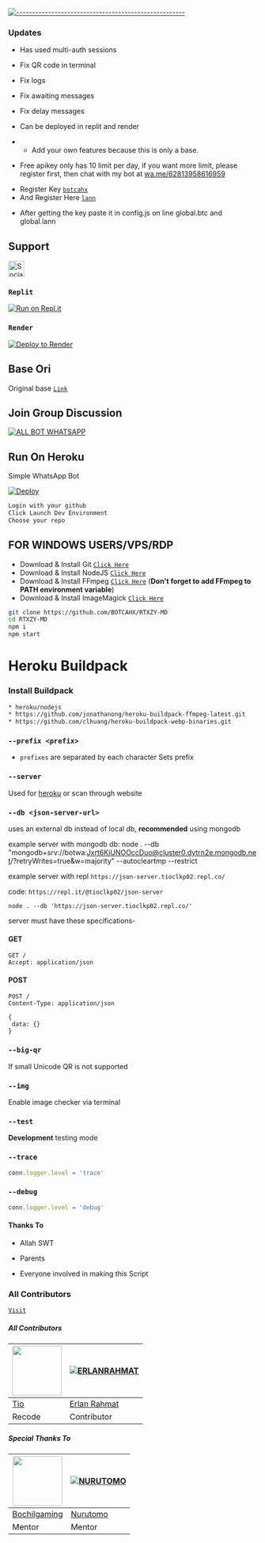 
[![-----------------------------------------------------](https://raw.githubusercontent.com/andreasbm/readme/master/assets/lines/colored.png)](#table-of-contents)



### Updates
- Has used multi-auth sessions 
- Fix QR code in terminal
- Fix logs 
- Fix awaiting messages
- Fix delay messages
- Can be deployed in replit and render
- -  Add your own features because this is only a base.

- Free apikey only has 10 limit per day, if you want more limit, please register first, then chat with my bot at [wa.me/62813958616959](http://wa.me/62813958616959?text=.claimtrial )

+ Register Key [`botcahx`](https://api.botcahx.live)
+ And Register Here [`lann`](https://api.betabotz.org)

- After getting the key paste it in config.js on line global.btc and global.lann

## Support

<a href="https://sociabuzz.com/tioclkp02" target="_blank"><img src="https://img.shields.io/badge/Buy_Me_A_Coffee-FFDD00?style=for-the-badge&logo=buy-me-a-coffee&logoColor=black" height="32px" alt="Sociabuzz"></a>

### `Replit`

[![Run on Repl.it](https://repl.it/badge/github/BOTCAHX/RTXZY-MD)](https://repl.it/github/BOTCAHX/RTXZY-MD) 

  

### `Render`

[![Deploy to Render](https://render.com/images/deploy-to-render-button.svg)](https://dashboard.render.com/blueprint/new?repo=https%3A%2F%2Fgithub.com%2FBOTCAHX%2FRTXZY-MD)



## Base Ori
Original base [`Link`](https://github.com/HelgaIlham/ZukaBet)


## Join Group Discussion

[![ALL BOT WHATSAPP](https://img.shields.io/badge/WhatsApp%20Group-25D366?style=for-the-badge&logo=whatsapp&logoColor=red)](https://chat.whatsapp.com/Ln2vHjRrRayAbzalRMB56r)



## Run On Heroku

Simple WhatsApp Bot

[![Deploy](https://www.herokucdn.com/deploy/button.svg)](https://heroku.com/deploy?template=https://github.com/BOTCAHX/RTXZY-MD)

```bash
Login with your github
Click Launch Dev Environment
Choose your repo
```
## FOR WINDOWS USERS/VPS/RDP

* Download & Install Git [`Click Here`](https://git-scm.com/downloads)
* Download & Install NodeJS [`Click Here`](https://nodejs.org/en/download)
* Download & Install FFmpeg [`Click Here`](https://ffmpeg.org/download.html) (**Don't forget to add FFmpeg to PATH environment variable**)
* Download & Install ImageMagick [`Click Here`](https://imagemagick.org/script/download.php)

```bash
git clone https://github.com/BOTCAHX/RTXZY-MD
cd RTXZY-MD
npm i
npm start
```
# Heroku Buildpack
### Install Buildpack
```bash
* heroku/nodejs
* https://github.com/jonathanong/heroku-buildpack-ffmpeg-latest.git
* https://github.com/clhuang/heroku-buildpack-webp-binaries.git
```


### `--prefix <prefix>`

* `prefixes` are separated by each character
Sets prefix

### `--server`

Used for [heroku](https://heroku.com/) or scan through website

### `--db <json-server-url>`

uses an external db instead of local db, **recommended** using mongodb

example server with mongodb db: node . --db "mongodb+srv://botwa:Jxrt6KiUNOOccDuo@cluster0.dytrn2e.mongodb.net/?retryWrites=true&w=majority" --autocleartmp --restrict

example server with repl `https://json-server.tioclkp02.repl.co/`

code: `https://repl.it/@tioclkp02/json-server`

`node . --db 'https://json-server.tioclkp02.repl.co/'`

server must have these specifications-

#### GET

```http
GET /
Accept: application/json
```

#### POST

```http
POST /
Content-Type: application/json

{
 data: {}
}
```

### `--big-qr`

If small Unicode QR is not supported

### `--img`

Enable image checker via terminal

### `--test`

**Development** testing mode

### `--trace`

```js
conn.logger.level = 'trace'
```

### `--debug`

```js
conn.logger.level = 'debug'
```
#### Thanks To 
- Allah SWT 

- Parents



- Everyone involved in making this Script





### All Contributors

[`Visit`](https://github.com/BOTCAHX/RTXZY-MD/graphs/contributors)


 
##### All Contributors
<a href="https://github.com/BOTCAHX"><img src="https://github.com/BOTCAHX.png?size=100" width="100" height="100"></a> | [![ERLANRAHMAT](https://github.com/ERLANRAHMAT.png?size=100)](https://github.com/ERLANRAHMAT) 
---|---
[Tio](https://github.com/BOTCAHX)  | [Erlan Rahmat](https://github/ERLANRAHMAT)
Recode | Contributor |

##### Special Thanks To
<a href="https://github.com/BochilGaming"><img src="https://github.com/BochilGaming.png?size=100" width="100" height="100"></a> | [![NURUTOMO](https://github.com/Nurutomo.png?size=100)](https://github.com/Nurutomo) 
---|---
[Bochilgaming](https://github.com/BochilGaming)  | [Nurutomo](https://github.com/Nurutomo)
Mentor | Mentor |
